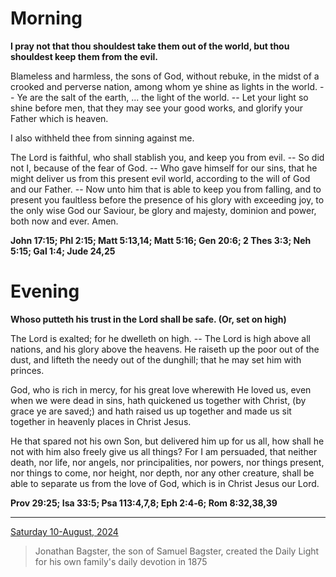 # Morning

**I pray not that thou shouldest take them out of the world, but thou shouldest keep them from the evil.**
 
Blameless and harmless, the sons of God, without rebuke, in the midst of a crooked and perverse nation, among whom ye shine as lights in the world. -- Ye are the salt of the earth, ... the light of the world. -- Let your light so shine before men, that they may see your good works, and glorify your Father which is heaven.
 
I also withheld thee from sinning against me.
 
The Lord is faithful, who shall stablish you, and keep you from evil. -- So did not I, because of the fear of God. -- Who gave himself for our sins, that he might deliver us from this present evil world, according to the will of God and our Father. -- Now unto him that is able to keep you from falling, and to present you faultless before the presence of his glory with exceeding joy, to the only wise God our Saviour, be glory and majesty, dominion and power, both now and ever. Amen.  

**John 17:15; Phl 2:15; Matt 5:13,14; Matt 5:16; Gen 20:6; 2 Thes 3:3; Neh 5:15; Gal 1:4; Jude 24,25**

# Evening

**Whoso putteth his trust in the Lord shall be safe. (Or, set on high)**
 
The Lord is exalted; for he dwelleth on high. -- The Lord is high above all nations, and his glory above the heavens. He raiseth up the poor out of the dust, and lifteth the needy out of the dunghill; that he may set him with princes.
 
God, who is rich in mercy, for his great love wherewith He loved us, even when we were dead in sins, hath quickened us together with Christ, (by grace ye are saved;) and hath raised us up together and made us sit together in heavenly places in Christ Jesus.
 
He that spared not his own Son, but delivered him up for us all, how shall he not with him also freely give us all things? For I am persuaded, that neither death, nor life, nor angels, nor principalities, nor powers, nor things present, nor things to come, nor height, nor depth, nor any other creature, shall be able to separate us from the love of God, which is in Christ Jesus our Lord.  

**Prov 29:25; Isa 33:5; Psa 113:4,7,8; Eph 2:4‑6; Rom 8:32,38,39**

---

[Saturday 10-August, 2024](https://t.me/s/daily_light)

> Jonathan Bagster, the son of Samuel Bagster, created the Daily Light for his own family's daily devotion in 1875

